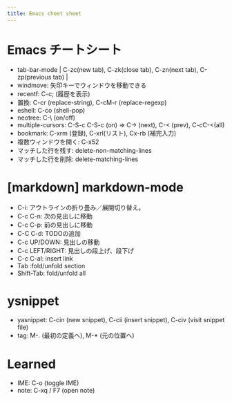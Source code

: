 ```yaml
---
title: Emacs cheet sheet
---
```

# Emacs チートシート
- tab-bar-mode | C-zc(new tab), C-zk(close tab), C-zn(next tab), C-zp(previous tab) |
- windmove: 矢印キーでウィンドウを移動できる
- recentf: C-c; (履歴を表示)
- 置換: C-cr (replace-string), C-cM-r (replace-regexp)
- eshell: C-co (shell-pop)
- neotree: C-\ (on/off)
- multiple-cursors: C-S-c C-S-c (on) => C-> (next), C-< (prev), C-cC-<(all)
- bookmark: C-xrm (登録), C-xrl(リスト), Cx-rb (補完入力)
- 複数ウィンドウを開く: C-x52
- マッチした行を残す: delete-non-matching-lines
- マッチした行を削除: delete-matching-lines

# [markdown] markdown-mode
- C-i: アウトラインの折り畳み／展開切り替え。
- C-c C-n: 次の見出しに移動
- C-c C-p: 前の見出しに移動
- C-C C-d: TODOの追加
- C-c UP/DOWN: 見出しの移動
- C-c LEFT/RIGHT: 見出しの段上げ、段下げ
- C-c C-al: insert link
- Tab :fold/unfold section
- Shift-Tab: fold/unfold all

# ysnippet
- yasnippet: C-cin (new snippet), C-cii (insert snippet), C-civ (visit snippet file)
- tag: M-. (最初の定義へ), M-* (元の位置へ)

# Learned
- IME: C-o (toggle IME)
- note: C-xq / F7 (open note)
